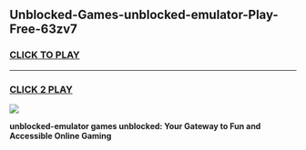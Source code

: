 
## Unblocked-Games-unblocked-emulator-Play-Free-63zv7
<h3>
<a href="https://premium76.site?title=unblocked-emulator&ref=19M">CLICK TO PLAY</a></h3>
<hr>

<h3>
<a href="https://premium76.site?title=unblocked-emulator&ref=19M">CLICK 2 PLAY</a>
  
</h3>

<a href="https://premium76.site?title=unblocked-emulator&ref=19M"><img src="https://clearcache.store/games.png"></a>


**unblocked-emulator games unblocked: Your Gateway to Fun and Accessible Online Gaming**

